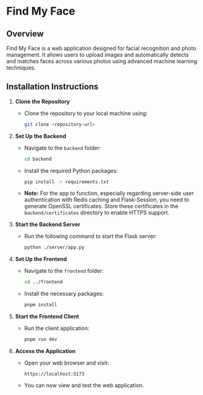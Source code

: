 # Find My Face

## Overview
Find My Face is a web application designed for facial recognition and photo management. It allows users to upload images and automatically detects and matches faces across various photos using advanced machine learning techniques.

## Installation Instructions

1. **Clone the Repository**
   - Clone the repository to your local machine using:
     ```bash
     git clone <repository-url>
     ```

2. **Set Up the Backend**
   - Navigate to the `backend` folder:
     ```bash
     cd backend
     ```
   - Install the required Python packages:
     ```bash
     pip install -r requirements.txt
     ```
   - **Note:** For the app to function, especially regarding server-side user authentication with Redis caching and Flask-Session, you need to generate OpenSSL certificates. Store these certificates in the `backend/certificates` directory to enable HTTPS support.

3. **Start the Backend Server**
   - Run the following command to start the Flask server:
     ```bash
     python ./server/app.py
     ```

4. **Set Up the Frontend**
   - Navigate to the `frontend` folder:
     ```bash
     cd ../frontend
     ```
   - Install the necessary packages:
     ```bash
     pnpm install
     ```

5. **Start the Frontend Client**
   - Run the client application:
     ```bash
     pnpm run dev
     ```

6. **Access the Application**
   - Open your web browser and visit:
     ```
     https://localhost:5173
     ```
   - You can now view and test the web application.

